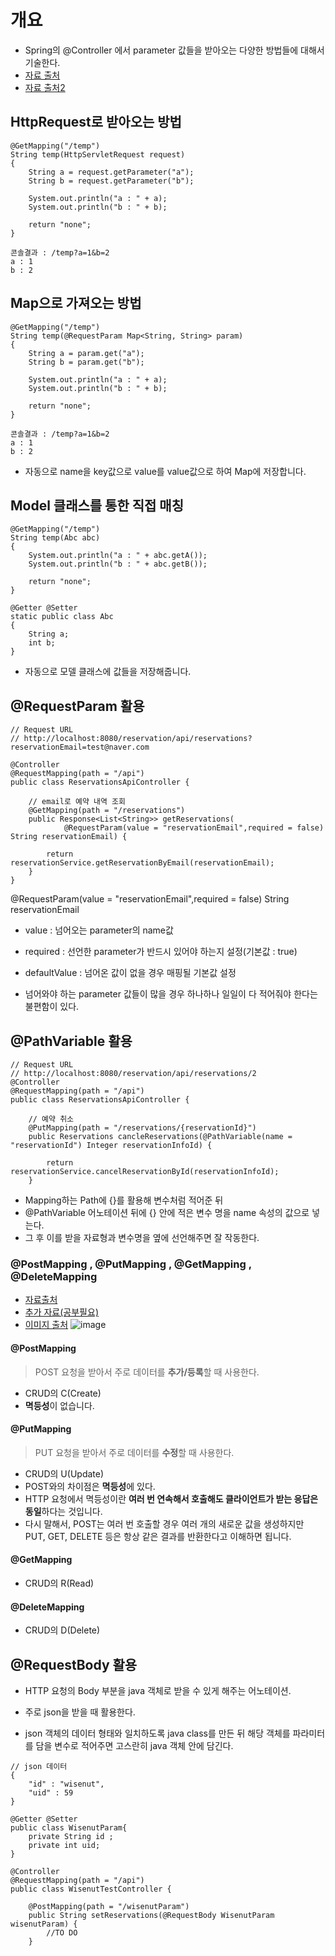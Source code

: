 # 개요 
- Spring의 @Controller 에서 parameter 값들을 받아오는 다양한 방법들에 대해서 기술한다. 
- [자료 출처](https://takeknowledge.tistory.com/39)
- [자료 출처2](https://gs.saro.me/dev?tn=556)

## HttpRequest로 받아오는 방법
```
@GetMapping("/temp")
String temp(HttpServletRequest request)
{
    String a = request.getParameter("a");
    String b = request.getParameter("b");
    
    System.out.println("a : " + a);
    System.out.println("b : " + b);

    return "none";
}
```
```
콘솔결과 : /temp?a=1&b=2
a : 1
b : 2
```

## Map으로 가져오는 방법
```
@GetMapping("/temp")
String temp(@RequestParam Map<String, String> param)
{
    String a = param.get("a");
    String b = param.get("b");

    System.out.println("a : " + a);
    System.out.println("b : " + b);

    return "none";
}
```
```
콘솔결과 : /temp?a=1&b=2
a : 1
b : 2
```
- 자동으로 name을 key값으로 value를 value값으로 하여 Map에 저장합니다.

## Model 클래스를 통한 직접 매칭 
```
@GetMapping("/temp")
String temp(Abc abc)
{
    System.out.println("a : " + abc.getA());
    System.out.println("b : " + abc.getB());
    
    return "none";
}

@Getter @Setter
static public class Abc
{
    String a;
    int b;
}
```
- 자동으로 모델 클래스에 값들을  저장해줍니다. 

##  @RequestParam 활용
```
// Request URL 
// http://localhost:8080/reservation/api/reservations?reservationEmail=test@naver.com 

@Controller
@RequestMapping(path = "/api")
public class ReservationsApiController {
 
    // email로 예약 내역 조회
    @GetMapping(path = "/reservations")
    public Response<List<String>> getReservations(
            @RequestParam(value = "reservationEmail",required = false) String reservationEmail) {
 
        return reservationService.getReservationByEmail(reservationEmail);
    }
}   
```


@RequestParam(value = "reservationEmail",required = false) String reservationEmail
- value : 넘어오는 parameter의 name값
- required : 선언한 parameter가 반드시 있어야 하는지 설정(기본값 : true)
- defaultValue : 넘어온 값이 없을 경우 매핑될 기본값 설정 

- 넘어와야 하는 parameter 값들이 많을 경우 하나하나 일일이 다 적어줘야 한다는 불편함이 있다. 

## @PathVariable 활용
```
// Request URL 
// http://localhost:8080/reservation/api/reservations/2 
@Controller
@RequestMapping(path = "/api")
public class ReservationsApiController {
 
    // 예약 취소
    @PutMapping(path = "/reservations/{reservationId}")
    public Reservations cancleReservations(@PathVariable(name = "reservationId") Integer reservationInfoId) {
 
        return reservationService.cancelReservationById(reservationInfoId);
    }
```
- Mapping하는 Path에 {}를 활용해 변수처럼 적어준 뒤 
- @PathVariable 어노테이션 뒤에 {} 안에 적은 변수 명을 name 속성의 값으로 넣는다.
- 그 후 이를 받을 자료형과 변수명을 옆에 선언해주면 잘 작동한다. 

### @PostMapping , @PutMapping , @GetMapping , @DeleteMapping 
- [자료출처](https://salon.tistory.com/10)
- [추가 자료(공부필요)](https://ltk3934.tistory.com/185) 
- [이미지 출처](https://javacoding.tistory.com/142)
![image](https://user-images.githubusercontent.com/24216471/140238840-d1c546b1-902f-4c9a-ad2b-bae6bf218037.png)

#### @PostMapping 
> POST 요청을 받아서 주로 데이터를 **추가/등록**할 때 사용한다. 
- CRUD의 C(Create)
- **멱등성**이 없습니다. 

#### @PutMapping 
> PUT 요청을 받아서 주로 데이터를 **수정**할 때 사용한다. 
- CRUD의 U(Update)
- POST와의 차이점은 **멱등성**에 있다. 
- HTTP 요청에서 멱등성이란 **여러 번 연속해서 호출해도 클라이언트가 받는 응답은 동일**하다는 것입니다. 
- 다시 말해서, POST는 여러 번 호출할 경우 여러 개의 새로운 값을 생성하지만 PUT, GET, DELETE 등은 항상 같은 결과를 반환한다고 이해하면 됩니다. 

#### @GetMapping
- CRUD의 R(Read)

#### @DeleteMapping 
- CRUD의 D(Delete) 


## @RequestBody 활용
- HTTP 요청의 Body 부분을 java 객체로 받을 수 있게 해주는 어노테이션.
- 주로 json을 받을 때 활용한다. 

- json 객체의 데이터 형태와 일치하도록 java class를 만든 뒤 해당 객체를 파라미터를 담을 변수로 적어주면 고스란히 java 객체 안에 담긴다. 

```
// json 데이터
{
    "id" : "wisenut",
    "uid" : 59 
}

@Getter @Setter
public class WisenutParam{
    private String id ; 
    private int uid; 
}

@Controller
@RequestMapping(path = "/api")
public class WisenutTestController {
 
    @PostMapping(path = "/wisenutParam")
    public String setReservations(@RequestBody WisenutParam wisenutParam) {
        //TO DO 
    }
```
